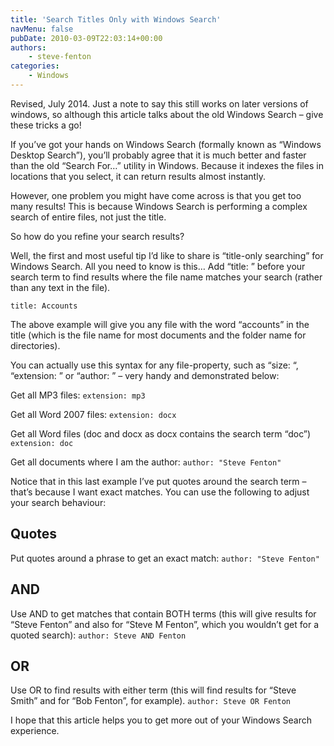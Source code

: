 ```yaml
---
title: 'Search Titles Only with Windows Search'
navMenu: false
pubDate: 2010-03-09T22:03:14+00:00
authors:
    - steve-fenton
categories:
    - Windows
---
```


Revised, July 2014. Just a note to say this still works on later versions of windows, so although this article talks about the old Windows Search – give these tricks a go!

If you’ve got your hands on Windows Search (formally known as “Windows Desktop Search”), you’ll probably agree that it is much better and faster than the old “Search For…” utility in Windows. Because it indexes the files in locations that you select, it can return results almost instantly.

However, one problem you might have come across is that you get too many results! This is because Windows Search is performing a complex search of entire files, not just the title.

So how do you refine your search results?

Well, the first and most useful tip I’d like to share is “title-only searching” for Windows Search. All you need to know is this… Add “title: ” before your search term to find results where the file name matches your search (rather than any text in the file).

`title: Accounts`

The above example will give you any file with the word “accounts” in the title (which is the file name for most documents and the folder name for directories).

You can actually use this syntax for any file-property, such as “size: “, “extension: ” or “author: ” – very handy and demonstrated below:

Get all MP3 files: `extension: mp3`

Get all Word 2007 files: `extension: docx`

Get all Word files (doc and docx as docx contains the search term “doc”) `extension: doc`

Get all documents where I am the author: `author: "Steve Fenton"`

Notice that in this last example I’ve put quotes around the search term – that’s because I want exact matches. You can use the following to adjust your search behaviour:

## Quotes

Put quotes around a phrase to get an exact match: `author: "Steve Fenton"`

## AND

Use AND to get matches that contain BOTH terms (this will give results for “Steve Fenton” and also for “Steve M Fenton”, which you wouldn’t get for a quoted search): `author: Steve AND Fenton`

## OR

Use OR to find results with either term (this will find results for “Steve Smith” and for “Bob Fenton”, for example). `author: Steve OR Fenton`

I hope that this article helps you to get more out of your Windows Search experience.
